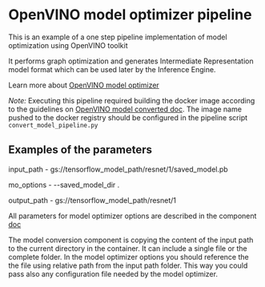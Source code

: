 # OpenVINO model optimizer pipeline

This is an example of a one step pipeline implementation of model optimization using OpenVINO toolkit

It performs graph optimization and generates Intermediate Representation model format which can be used 
later by the Inference Engine. 

Learn more about [OpenVINO model optimizer](https://software.intel.com/en-us/articles/OpenVINO-ModelOptimizer)

*Note:* Executing this pipeline required building the docker image according to the guidelines on 
[OpenVINO model converted doc](../../../contrib/components/openvino/model_convert). 
The image name pushed to the docker registry should be configured in the pipeline script `convert_model_pipeline.py` 

## Examples of the parameters
 
input_path - gs://tensorflow_model_path/resnet/1/saved_model.pb

mo_options - --saved_model_dir .

output_path - gs://tensorflow_model_path/resnet/1


All parameters for model optimizer options are described in the component
 [doc](../../../components/model_convert/README.md)
 
The model conversion component is copying the content of the input path to the current directory in the container.
It can include a single file or the complete folder. In the model optimizer options you should reference 
the the file using relative path from the input path folder. This way you could pass also any configuration file
needed by the model optimizer.

